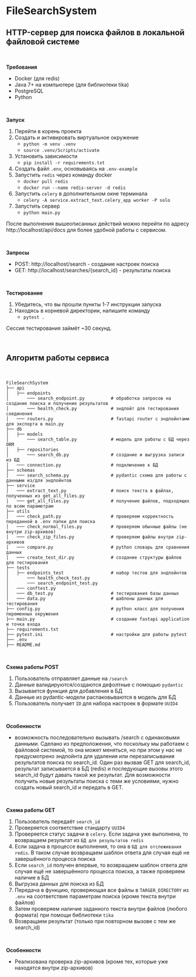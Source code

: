 # FileSearchSystem

## HTTP-сервер для поиска файлов в локальной файловой системе

<br>

**Требования**
- Docker (для redis)
- Java 7+ на компьютере (для библиотеки tika)
- PostgreSQL
- Python

<br>

**Запуск**
1. Перейти в корень проекта 
2. Создать  и активировать виртуальное окружение 
    - `python -m venv .venv`
    - `source .venv/Scripts/activate`
4. Установить зависимости
    - `pip install -r requirements.txt`
5. Создать файл `.env`, основываясь на `.env-example`
6. Запустить `redis` через команду docker
    - `docker pull redis`
    - `docker run --name redis-server -d redis`
7. Запустить `celery` в дополнительном окне терминала
    - `celery -A service.extract_text.celery_app worker -P solo`
8. Запустить сервер
    - `python main.py`

После выполнения вышеописанных действий можно перейти по адресу http://localhost/api/docs для более удобной работы с сервисом.

<br>

**Запросы**
- POST: http://localhost/search - создание настроек поиска
- GET: http://localhost/searches/{search_id} - результаты поиска

<br>

**Тестирование**
1. Убедитесь, что вы прошли пункты 1-7 инструкции запуска
2. Находясь в корневой директории, напишите команду 
    - `pytest .`

Сессия тестирования займёт ~30 секунд.

<br>

## Алгоритм работы сервиса

<br>

```
FileSearchSystem
├── api                         
│   ├── endpoints                        
│       ─── search_endpoint.py          # обработка запросов на создание поиска и получение результатов
│       ─── health_check.py             # эндпойт для тестирования соединения
│   ─── routers.py                      # fastapi router с эндпойнтами для экспорта в main.py
├── db 
│   ├── models                        
│       ─── search_table.py             # модель для работы с БД через ORM
│   ├── repositories                    
│       ─── search_db.py                # создание и выгрузка записи из БД
│   ─── connection.py                   # подключение к БД
├── schemas                      
│   ─── search_schema.py                # pydantic схема для работы с данными из/для эндпойнтов
├── service                         
│   ─── extract_text.py                 # поиск текста в файлах, полученных из get_all_files.py
│   ─── get_all_files.py                # получение файлов, подходящих по всем параметрам
├── utils
│   ─── check_path.py                   # проверяем корректность переданной в .env папки для поиска 
│   ─── check_normal_files.py           # проверяем обычные файлы (не внутри zip-архивов)
│   ─── check_zip_files.py              # проверяем файлы внутри zip-архивов
│   ─── compare.py                      # python словарь для сравнения данных
│   ─── create_test_dir.py              # создание структуры файлов для тестирования
├── tests                         
│   ├── endpoints_test                  # набор тестов для эндпойнтов
│       ─── health_check_test.py
│       ─── search_endpoint_test.py
│   ─── conftest.py
│   ─── db_test.py                      # тестирования базы данных
│   ─── data.py                         # шаблоны данных для тестирования
├── config.py                           # python класс для получения переменных окружения 
├── main.py                             # создание fastapi application и точка входа
├── requirements.txt
├── pytest.ini                          # настройки для работы pytest 
├── .env
├── README.md
```

<br>

**Схема работы POST**
1. Пользователь отправляет данные на `/search`
2. Данные валидируются/создаются дефолтные с помощью `pydantic`
3. Вызывается функция для добавления в БД
4. Данные из pydantic-модели распаковываются в модель для БД
5. Пользователь получает `ID` для набора настроек в формате `UUID4`

<br>

**Особенности**
- возможность последовательно вызывать /search с одинаковыми данными. Сделано из предположения, что поскольку мы работаем с файловой системой, то она может меняться, но при этом у нас не предусмотрено эндпойнта для удаления или перезаписывания результатов поиска по search_id. Один раз вызвав GET для search_id, результат записывается в БД (redis) и последующие вызовы этого search_id будут давать такой же результат. Для возможности получить новые результаты поиска с теми же условиями, нужно создать новый search_id и передать в GET.

<br>

**Схема работы GET**
1. Пользователь передаёт `search_id`
2. Проверяется соответствие стандарту `UUID4`
3. Проверяется статус задачи в `celery`. Если задача уже выполнена, то возвращаем результат из `БД для результатов redis`
4. Если задача в процессе выполнения, то она в `БД для отслеживания redis`. В таком случае возвращаем шаблон ответа для случая ещё не завершённого процесса поиска 
5. Если `search_id` получен впервые, то возвращаем шаблон ответа для случая ещё не завершённого процесса поиска, а также проверяем наличие в БД
6. Выгрузка данных для поиска из БД
7. Передача в функцию, проверяющая все файлы в `TARGER_DIRECTORY` из `.env` на соответствие параметрам поиска (кроме текста внутри файлов)
8. Затем проверяем наличие заданного текста внутри файлов (любого формата) при помощи библиотеки `tika`
9. Возвращаем результат (только при повторном вызове с тем же search_id)

<br>

**Особенности**
- Реализована проверка zip-архивов (кроме тех, которые уже находятся внутри zip-архивов)
